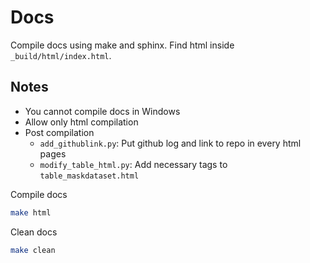# Docs
Compile docs using make and sphinx. Find html inside `_build/html/index.html`.

## Notes
- You cannot compile docs in Windows
- Allow only html compilation
- Post compilation
    - `add_githublink.py`: Put github log and link to repo in every html pages
    - `modify_table_html.py`: Add necessary tags to `table_maskdataset.html`

Compile docs
``` bash
make html
```

Clean docs
```bash
make clean
```
